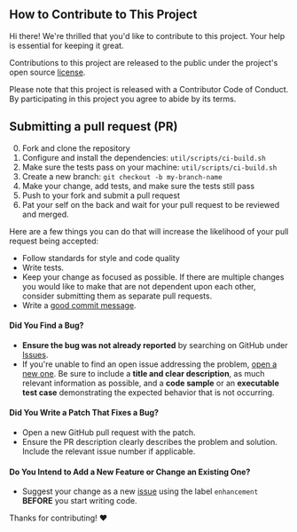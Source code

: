[issues]: https://github.com/wassimakachi/aviation-edge-sdk/issues
[new-issue]: https://github.com/wassimakachi/aviation-edge-sdk/issues/new
[license]: https://gist.githubusercontent.com/wassimakachi/5bdf7cb56038c6ee4b97e9aaef265187/raw/1934d195b4fdb3a39234f89caaa3b5399f966731/MIT-License

## How to Contribute to This Project

Hi there! We're thrilled that you'd like to contribute to this project. Your help is essential for keeping it great.

Contributions to this project are released to the public under the project's open source [license](license).

Please note that this project is released with a Contributor Code of Conduct. By participating in this project you agree to abide by its terms.


## Submitting a pull request (PR)

0. Fork and clone the repository
0. Configure and install the dependencies: `util/scripts/ci-build.sh`
0. Make sure the tests pass on your machine: `util/scripts/ci-build.sh`
0. Create a new branch: `git checkout -b my-branch-name`
0. Make your change, add tests, and make sure the tests still pass
0. Push to your fork and submit a pull request
0. Pat your self on the back and wait for your pull request to be reviewed and merged.

Here are a few things you can do that will increase the likelihood of your pull request being accepted:

- Follow standards for style and code quality
- Write tests.
- Keep your change as focused as possible. If there are multiple changes you would like to make that are not dependent upon each other, consider submitting them as separate pull requests.
- Write a [good commit message](http://tbaggery.com/2008/04/19/a-note-about-git-commit-messages.html).


#### **Did You Find a Bug?**

  * **Ensure the bug was not already reported** by searching on GitHub under [Issues](issues).
  * If you're unable to find an open issue addressing the problem, [open a new one](new-issue). Be sure to include a **title and clear description**, as much relevant information as possible, and a **code sample** or an **executable test case** demonstrating the expected behavior that is not occurring.

#### **Did You Write a Patch That Fixes a Bug?**

  * Open a new GitHub pull request with the patch.
  * Ensure the PR description clearly describes the problem and solution. Include the relevant issue number if applicable.

#### **Do You Intend to Add a New Feature or Change an Existing One?**

  * Suggest your change as a new [issue](new-issue) using the label `enhancement` **BEFORE** you start writing code.

Thanks for contributing! :heart:
